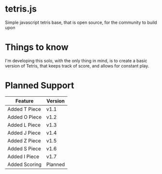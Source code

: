 # tetris.js
Simple javascript tetris base, that is open source, for the community to build upon

# Things to know
I'm developing this solo, with the only thing in mind, is to create a basic version of Tetris, that keeps track of score, and allows for constant play.

# Planned Support
| Feature | Version |
|---------|---------| 
| Added T Piece | v1.1 |
| Added O Piece | v1.2 |
| Added L Piece | v1.3 |
| Added J Piece | v1.4 |
| Added Z Piece | v1.5 |
| Added S Piece | v1.6 |
| Added I Piece | v1.7 |
| Added Scoring | Planned |

